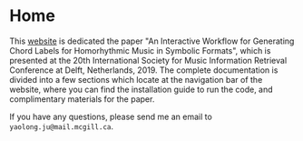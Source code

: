 # Home

This [website](https://juyaolongpaul.github.io/harmonic_analysis/) is dedicated the paper "An Interactive Workflow for Generating Chord Labels for Homorhythmic Music in Symbolic Formats", which is presented at the 20th International Society for Music Information Retrieval Conference at Delft, Netherlands, 2019. The complete documentation is divided into a few sections which locate at the navigation bar of the website, where you can find the installation guide to run the code, and complimentary materials for the paper. 

If you have any questions, please send me an email to `yaolong.ju@mail.mcgill.ca`.
